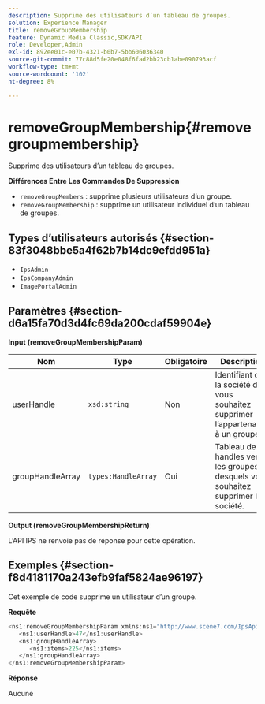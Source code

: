 ```yaml
---
description: Supprime des utilisateurs d’un tableau de groupes.
solution: Experience Manager
title: removeGroupMembership
feature: Dynamic Media Classic,SDK/API
role: Developer,Admin
exl-id: 892ee01c-e07b-4321-b0b7-5bb606036340
source-git-commit: 77c88d5fe20e048f6fad2bb23cb1abe090793acf
workflow-type: tm+mt
source-wordcount: '102'
ht-degree: 8%

---
```


# removeGroupMembership{#removegroupmembership}

Supprime des utilisateurs d’un tableau de groupes.

**Différences Entre Les Commandes De Suppression**

* `removeGroupMembers` : supprime plusieurs utilisateurs d’un groupe.
* `removeGroupMembership` : supprime un utilisateur individuel d’un tableau de groupes.

## Types d’utilisateurs autorisés {#section-83f3048bbe5a4f62b7b14dc9efdd951a}

* `IpsAdmin`
* `IpsCompanyAdmin`
* `ImagePortalAdmin`

## Paramètres {#section-d6a15fa70d3d4fc69da200cdaf59904e}

**Input (removeGroupMembershipParam)**

| Nom | Type | Obligatoire | Description |
|---|---|---|---|
| userHandle | `xsd:string` | Non | Identifiant de la société dont vous souhaitez supprimer l’appartenance à un groupe. |
| groupHandleArray | `types:HandleArray` | Oui | Tableau de handles vers les groupes desquels vous souhaitez supprimer la société. |

**Output (removeGroupMembershipReturn)**

L’API IPS ne renvoie pas de réponse pour cette opération.

## Exemples {#section-f8d4181170a243efb9faf5824ae96197}

Cet exemple de code supprime un utilisateur d’un groupe.

**Requête**

```java
<ns1:removeGroupMembershipParam xmlns:ns1="http://www.scene7.com/IpsApi/xsd">
   <ns1:userHandle>47</ns1:userHandle>
   <ns1:groupHandleArray>
      <ns1:items>225</ns1:items>
   </ns1:groupHandleArray>
</ns1:removeGroupMembershipParam>
```

**Réponse**

Aucune
